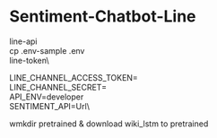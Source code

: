# Sentiment-Chatbot-Line
line-api\
cp .env-sample .env\
line-token\

LINE_CHANNEL_ACCESS_TOKEN=\
LINE_CHANNEL_SECRET=\
API_ENV=developer\
SENTIMENT_API=Url\

wmkdir pretrained & download wiki_lstm to pretrained
